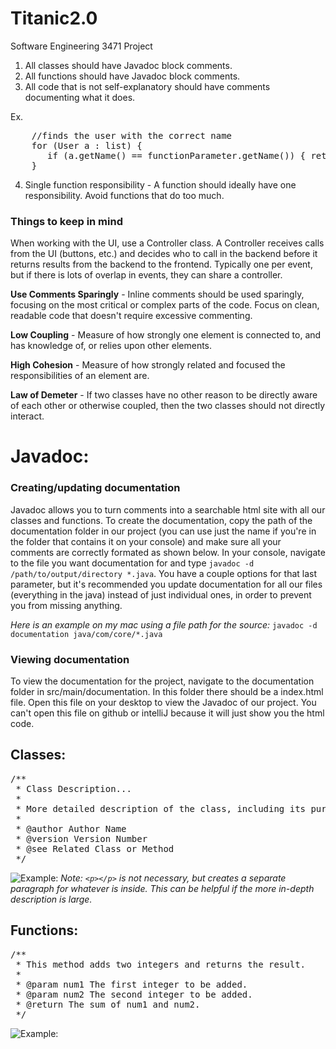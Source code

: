 # Titanic2.0
Software Engineering 3471 Project

1. All classes should have Javadoc block comments.
2. All functions should have Javadoc block comments.
3. All code that is not self-explanatory should have comments documenting what it does.

Ex.
<pre>
    //finds the user with the correct name
    for (User a : list) { 
	   if (a.getName() == functionParameter.getName()) { return a; } 
    }
</pre>
    
4. Single function responsibility - A function should ideally have one responsibility. Avoid functions that do too much.

### Things to keep in mind
When working with the UI, use a Controller class. A Controller receives calls 
from the UI (buttons, etc.) and decides who to call in the backend before it 
returns results from the backend to the frontend. Typically one per event, 
but if there is lots of overlap in events, they can share a controller.

**Use Comments Sparingly** - Inline comments should be used sparingly, focusing
 on the most critical or complex parts of the code. Focus on clean, readable code
that doesn't require excessive commenting.

**Low Coupling** - Measure of how strongly one element is connected to, and has
knowledge of, or relies upon other elements.

**High Cohesion** - Measure of how strongly related and focused the responsibilities of
an element are.

**Law of Demeter** - If two classes have no other reason to be directly aware of each
other or otherwise coupled, then the two classes should not directly interact.

# Javadoc:
### Creating/updating documentation
Javadoc allows you to turn comments into a searchable html site with all
our classes and functions. To create the documentation, copy the path of the
documentation folder in our project (you can use just the name if you're in the
folder that contains it on your console) and make sure all your comments are correctly 
formated as shown below. In your console, navigate to the file you want documentation
for and type `javadoc -d /path/to/output/directory *.java`. You have a couple
options for that last parameter, but it's recommended you update documentation
for all our files (everything in the java) instead of just individual ones,
in order to prevent you from missing anything.

*Here is an example on my mac using a file path for the source:*
`javadoc -d documentation java/com/core/*.java`

### Viewing documentation
To view the documentation for the project, navigate to the documentation folder
in src/main/documentation. In this folder there should be a index.html file. Open
this file on your desktop to view the Javadoc of our project. You can't open this
file on github or intelliJ because it will just show you the html code.

## Classes:
<pre>
/**
 * Class Description...
 *
 * More detailed description of the class, including its purpose, usage, and any other relevant information.
 *
 * @author Author Name
 * @version Version Number
 * @see Related Class or Method
 */
</pre>

![Example:](https://i.imgur.com/oAi474a.png)
*Note: `<p></p>` is not necessary, but creates a separate paragraph for whatever
is inside. This can be helpful if the more in-depth description is large.*

## Functions:
<pre>
/**
 * This method adds two integers and returns the result.
 *
 * @param num1 The first integer to be added.
 * @param num2 The second integer to be added.
 * @return The sum of num1 and num2.
 */
</pre>

![Example:](https://i.imgur.com/D7x3MeY.png)
